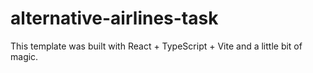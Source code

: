 # alternative-airlines-task

This template was built with React + TypeScript + Vite and a little bit of magic.
